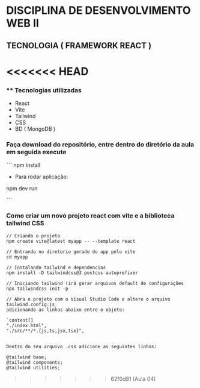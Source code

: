 # DISCIPLINA DE DESENVOLVIMENTO WEB II

## TECNOLOGIA ( FRAMEWORK REACT )
<<<<<<< HEAD
=======

### ** Tecnologias utilizadas


* React
* Vite
* Tailwind
* CSS
* BD ( MongoDB )

### Faça download do repositório, entre dentro do diretório da aula em seguida execute


ˋˋˋ
npm install

* Para rodar aplicação:

npm dev run

 ˋˋˋ

### Como criar um novo projeto react com vite e a biblioteca tailwind CSS

```
// Criando o projeto
npm create vite@latest myapp -- --template react

// Entrando no diretorio gerado do app pelo vite
cd myapp

// Instalando tailwind e dependencias
npm install -D tailwindcss@3 postcss autoprefixer

// Iniciando tailwind (irá gerar arquivos default de configurações
npx tailwindcss init -p

// Abra o projeto com o Visual Studio Code e altere o arquivo tailwind.config.js
adicionando as linhas abaixo entre o objeto:

`content[]
"./index.html",
"./src/**/*.{js,ts,jsx,tsx}",


Dentro do seu arquivo .css adicione as seguintes linhas:

@tailwind base;
@tailwind components;
@tailwind utilities;
```
>>>>>>> 62f0d81 (Aula 04)
